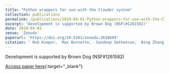 ```yaml
---
title: "Python wrappers for use with the Clowder system"
collection: publications
permalink: /publications/2019-04-01-Python-wrappers-for-use-with-the-Clowder-system
excerpt: 'Development is supported by Brown Dog (NSF\#1261582)'
date: 2019-04-01
venue: 'Zenodo'
paperurl: 'https://doi.org/10.5281/zenodo.2628649'
citation: ' Rob Kooper,  Max Burnette,  Sandeep Satheesan,  Bing Zhang,  Todd Nicholson,  Indira Gutierrez,  Kenton McHenry,  Ward Poelmans, &quot;Python wrappers for use with the Clowder system.&quot; Zenodo, 2019.'
---
```

Development is supported by Brown Dog (NSF\#1261582)

[Access paper here](https://doi.org/10.5281/zenodo.2628649){:target="_blank"}
